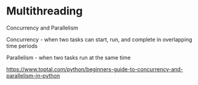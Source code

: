 # Multithreading
Concurrency and Parallelism

Concurrency - when two tasks can start, run, and complete in overlapping time periods

Parallelism - when two tasks run at the same time

https://www.toptal.com/python/beginners-guide-to-concurrency-and-parallelism-in-python
